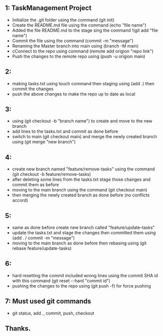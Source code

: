 
 ## 1: TaskManagement Project
- Initialize the .git folder using the command (git init)
- Create the README.md file using the command (echo "file name")
- Added the file README.md to the stage sing the command !(git add "file name")
- Commit the file using the command (commit -m "message")
- Renaming the Master branch into main using (branch -M main)
- cConnect to the repo using command (remote add origion "repo link")
- Push the changes to the remote repo using (push -u origion main)

## 2:
- making tasks.txt using touch command then staging using (add .) then commit the changes
- push the above changes to make the repo up to date as local

## 3:
- using (git checkout -b "branch name") to create and move to the new branch
- add lines to the tasks.txt and commit as done before
- switch to main (git checkout main) and merge the newly created branch using (git merge "new branch")

## 4:
- create new branch named "feature/remove-tasks" using the command (git checkout -b feature/remove-tasks)
- after deleting some lines from the tasks.txt stage those changes and commit them as before
- moving to the main branch using the command (git checkout main)
- then merging the newly created branch as done before (no conflicts accord)

## 5:
- same as done before create new branch called "feature/update-tasks"
- update the tasks.txt and stage the changes then committed them using (add . / commit -m "message")
- moving to the main branch as done before then rebasing using (git rebase feature/update-tasks)

## 6:
- hard resetting the commit included wrong lines using the commit SHA id with this command (git reset --hard "commit id")
- pushing the changes to the repo using (git push -f) for force pushing

## 7: Must used git commands
- git status, add ., commit, push, checkout

## Thanks.
